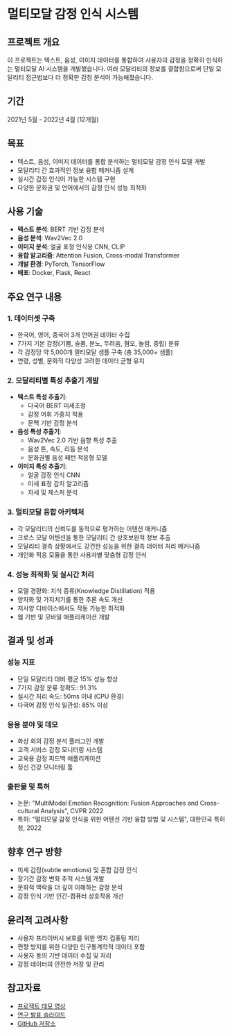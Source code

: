 # 멀티모달 감정 인식 시스템

## 프로젝트 개요
이 프로젝트는 텍스트, 음성, 이미지 데이터를 통합하여 사용자의 감정을 정확히 인식하는 멀티모달 AI 시스템을 개발했습니다. 여러 모달리티의 정보를 결합함으로써 단일 모달리티 접근법보다 더 정확한 감정 분석이 가능해졌습니다.

## 기간
2021년 5월 - 2022년 4월 (12개월)

## 목표
- 텍스트, 음성, 이미지 데이터를 통합 분석하는 멀티모달 감정 인식 모델 개발
- 모달리티 간 효과적인 정보 융합 메커니즘 설계
- 실시간 감정 인식이 가능한 시스템 구현
- 다양한 문화권 및 언어에서의 감정 인식 성능 최적화

## 사용 기술
- **텍스트 분석**: BERT 기반 감정 분석
- **음성 분석**: Wav2Vec 2.0
- **이미지 분석**: 얼굴 표정 인식용 CNN, CLIP
- **융합 알고리즘**: Attention Fusion, Cross-modal Transformer
- **개발 환경**: PyTorch, TensorFlow
- **배포**: Docker, Flask, React

## 주요 연구 내용

### 1. 데이터셋 구축
- 한국어, 영어, 중국어 3개 언어권 데이터 수집
- 7가지 기본 감정(기쁨, 슬픔, 분노, 두려움, 혐오, 놀람, 중립) 분류
- 각 감정당 약 5,000개 멀티모달 샘플 구축 (총 35,000+ 샘플)
- 연령, 성별, 문화적 다양성 고려한 데이터 균형 유지

### 2. 모달리티별 특성 추출기 개발
- **텍스트 특성 추출기**:
  - 다국어 BERT 미세조정
  - 감정 어휘 가중치 적용
  - 문맥 기반 감정 분석
- **음성 특성 추출기**:
  - Wav2Vec 2.0 기반 음향 특성 추출
  - 음성 톤, 속도, 리듬 분석
  - 문화권별 음성 패턴 적응형 모델
- **이미지 특성 추출기**:
  - 얼굴 감정 인식 CNN
  - 미세 표정 감지 알고리즘
  - 자세 및 제스처 분석

### 3. 멀티모달 융합 아키텍처
- 각 모달리티의 신뢰도를 동적으로 평가하는 어텐션 매커니즘
- 크로스 모달 어텐션을 통한 모달리티 간 상호보완적 정보 추출
- 모달리티 결측 상황에서도 강건한 성능을 위한 결측 데이터 처리 메커니즘
- 개인화 적응 모듈을 통한 사용자별 맞춤형 감정 인식

### 4. 성능 최적화 및 실시간 처리
- 모델 경량화: 지식 증류(Knowledge Distillation) 적용
- 양자화 및 가지치기를 통한 추론 속도 개선
- 저사양 디바이스에서도 작동 가능한 최적화
- 웹 기반 및 모바일 애플리케이션 개발

## 결과 및 성과

### 성능 지표
- 단일 모달리티 대비 평균 15% 성능 향상
- 7가지 감정 분류 정확도: 91.3%
- 실시간 처리 속도: 50ms 이내 (CPU 환경)
- 다국어 감정 인식 일관성: 85% 이상

### 응용 분야 및 데모
- 화상 회의 감정 분석 플러그인 개발
- 고객 서비스 감정 모니터링 시스템
- 교육용 감정 피드백 애플리케이션
- 정신 건강 모니터링 툴

### 출판물 및 특허
- 논문: "MultiModal Emotion Recognition: Fusion Approaches and Cross-cultural Analysis", CVPR 2022
- 특허: "멀티모달 감정 인식을 위한 어텐션 기반 융합 방법 및 시스템", 대한민국 특허청, 2022

## 향후 연구 방향
- 미세 감정(subtle emotions) 및 혼합 감정 인식
- 장기간 감정 변화 추적 시스템 개발
- 문화적 맥락을 더 깊이 이해하는 감정 분석
- 감정 인식 기반 인간-컴퓨터 상호작용 개선

## 윤리적 고려사항
- 사용자 프라이버시 보호를 위한 엣지 컴퓨팅 처리
- 편향 방지를 위한 다양한 인구통계학적 데이터 포함
- 사용자 동의 기반 데이터 수집 및 처리
- 감정 데이터의 안전한 저장 및 관리

## 참고자료
- [프로젝트 데모 영상](https://example.com/demo-video)
- [연구 발표 슬라이드](https://example.com/presentation)
- [GitHub 저장소](https://github.com/example/multimodal-emotion)
